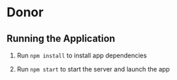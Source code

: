 # Donor



## Running the Application

1. Run `npm install` to install app dependencies

1. Run `npm start` to start the server and launch the app
